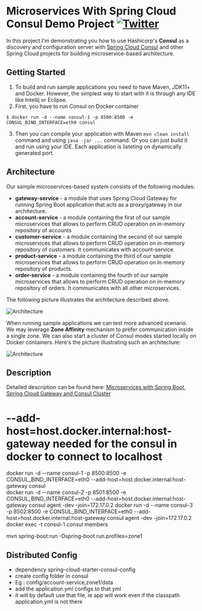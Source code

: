 # Microservices With Spring Cloud Consul Demo Project [![Twitter](https://img.shields.io/twitter/follow/piotr_minkowski.svg?style=social&logo=twitter&label=Follow%20Me)](https://twitter.com/piotr_minkowski)

In this project I'm demonstrating you how to use Hashicorp's **Consul** as a discovery and configuration server with [Spring Cloud Consul](https://spring.io/projects/spring-cloud-consul) and other Spring Cloud projects for building microservice-based architecture.

## Getting Started
1. To build and run sample applications you need to have Maven, JDK11+ and Docker. However, the simplest way to start with it is through any IDE like Intellij or Eclipse.
2. First, you have to run Consul on Docker container
```
$ docker run -d --name consul-1 -p 8500:8500 -e CONSUL_BIND_INTERFACE=eth0 consul
```
3. Then you can compile your application with Maven `mvn clean install` command and using `java -jar ...` command. Or you can just build it and run using your IDE. Each application is listeting on dynamically generated port.

## Architecture
Our sample microservices-based system consists of the following modules:
- **gateway-service** - a module that uses Spring Cloud Gateway for running Spring Boot application that acts as a proxy/gateway in our architecture.
- **account-service** -  a module containing the first of our sample microservices that allows to perform CRUD operation on in-memory repository of accounts
- **customer-service** - a module containing the second of our sample microservices that allows to perform CRUD operation on in-memory repository of customers. It communicates with account-service.
- **product-service** - a module containing the third of our sample microservices that allows to perform CRUD operation on in-memory repository of products.
- **order-service** - a module containing the fourth of our sample microservices that allows to perform CRUD operation on in-memory repository of orders. It communicates with all other microservices.

The following picture illustrates the architecture described above.

<img src="https://piotrminkowski.files.wordpress.com/2019/11/microservices-consul-1-1.png" title="Architecture"><br/>

When running sample applications we can test more advanced scenario. We may leverage **Zone Affinity** mechanism to prefer communication inside a single zone. We can also start a cluster of Consul modes started locally on Docker containers. Here's the picture illustrating such an architecture:

<img src="https://piotrminkowski.files.wordpress.com/2019/11/microservices-consul-2.png" title="Architecture"><br/>

## Description
Detailed description can be found here: [Microservices with Spring Boot, Spring Cloud Gateway and Consul Cluster](https://piotrminkowski.com/2019/11/06/microservices-with-spring-boot-spring-cloud-gateway-and-consul-cluster/)
# --add-host=host.docker.internal:host-gateway needed for the consul in docker to connect to localhost
docker run -d --name consul-1 -p 8500:8500 -e CONSUL_BIND_INTERFACE=eth0 --add-host=host.docker.internal:host-gateway consul  
docker run -d --name consul-2 -p 8501:8500 -e CONSUL_BIND_INTERFACE=eth0 --add-host=host.docker.internal:host-gateway consul agent -dev -join=172.17.0.2
docker run -d --name consul-3 -p 8502:8500 -e CONSUL_BIND_INTERFACE=eth0 --add-host=host.docker.internal:host-gateway consul agent -dev -join=172.17.0.2
docker exec -t consul-1 consul members


mvn spring-boot:run -Dspring-boot.run.profiles=zone1

## Distributed Config 

* dependency spring-cloud-starter-consul-config
* create config folder in consul
* Eg : config/account-service,zone1/data
* add the application.yml configs to that yml
* it will by default use that file, ie app will work even if the classpath application.yml is not there